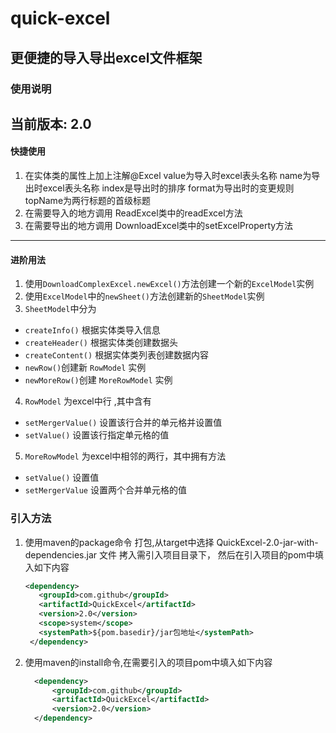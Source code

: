 # quick-excel
## 更便捷的导入导出excel文件框架
### 使用说明
当前版本: 2.0
---
#### 快捷使用
1. 在实体类的属性上加上注解@Excel value为导入时excel表头名称
name为导出时excel表头名称 index是导出时的排序 format为导出时的变更规则 topName为两行标题的首级标题
2. 在需要导入的地方调用 ReadExcel类中的readExcel方法
3. 在需要导出的地方调用 DownloadExcel类中的setExcelProperty方法
---
#### 进阶用法
1. 使用`DownloadComplexExcel.newExcel()`方法创建一个新的`ExcelModel`实例
2. 使用`ExcelModel`中的`newSheet()`方法创建新的`SheetModel`实例
3. `SheetModel`中分为 
- `createInfo()` 根据实体类导入信息
- `createHeader()` 根据实体类创建数据头
- `createContent()` 根据实体类列表创建数据内容
- `newRow()`创建新 `RowModel` 实例
- `newMoreRow()`创建 `MoreRowModel` 实例
4. `RowModel` 为excel中行 ,其中含有
- `setMergerValue()` 设置该行合并的单元格并设置值
- `setValue()` 设置该行指定单元格的值
5. `MoreRowModel` 为excel中相邻的两行，其中拥有方法
- `setValue()` 设置值
- `setMergerValue` 设置两个合并单元格的值

### 引入方法
1. 使用maven的package命令 打包,从target中选择 QuickExcel-2.0-jar-with-dependencies.jar 文件 拷入需引入项目目录下，
   然后在引入项目的pom中填入如下内容
   ``` xml
   <dependency>
      <groupId>com.github</groupId>
      <artifactId>QuickExcel</artifactId>
      <version>2.0</version>
      <scope>system</scope>
      <systemPath>${pom.basedir}/jar包地址</systemPath>
    </dependency>
    ```
2. 使用maven的install命令,在需要引入的项目pom中填入如下内容
   ``` xml
     <dependency>
         <groupId>com.github</groupId>
         <artifactId>QuickExcel</artifactId>
         <version>2.0</version>
     </dependency>
   ```
 
